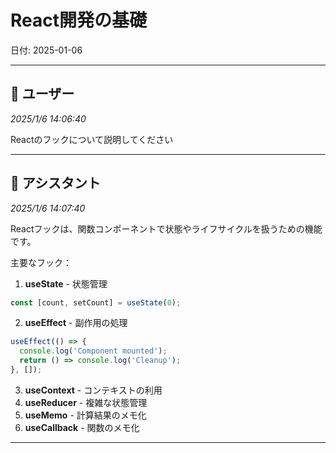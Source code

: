 # React開発の基礎

日付: 2025-01-06

---

## 👤 ユーザー
*2025/1/6 14:06:40*

Reactのフックについて説明してください

---

## 🤖 アシスタント
*2025/1/6 14:07:40*

Reactフックは、関数コンポーネントで状態やライフサイクルを扱うための機能です。

主要なフック：

1. **useState** - 状態管理
```jsx
const [count, setCount] = useState(0);
```

2. **useEffect** - 副作用の処理
```jsx
useEffect(() => {
  console.log('Component mounted');
  return () => console.log('Cleanup');
}, []);
```

3. **useContext** - コンテキストの利用
4. **useReducer** - 複雑な状態管理
5. **useMemo** - 計算結果のメモ化
6. **useCallback** - 関数のメモ化

---
